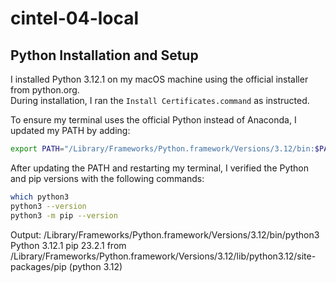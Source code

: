 # cintel-04-local

## Python Installation and Setup

I installed Python 3.12.1 on my macOS machine using the official installer from python.org.  
During installation, I ran the `Install Certificates.command` as instructed.

To ensure my terminal uses the official Python instead of Anaconda, I updated my PATH by adding:

```bash
export PATH="/Library/Frameworks/Python.framework/Versions/3.12/bin:$PATH"
```
After updating the PATH and restarting my terminal, I verified the Python and pip versions with the following commands:
```bash
which python3
python3 --version
python3 -m pip --version
```
Output:
/Library/Frameworks/Python.framework/Versions/3.12/bin/python3
Python 3.12.1
pip 23.2.1 from /Library/Frameworks/Python.framework/Versions/3.12/lib/python3.12/site-packages/pip (python 3.12)

